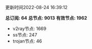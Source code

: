 更新时间2022-08-24 16:39:12

**总订阅: 64**
**总节点: 9013**
**有效节点: 1962**
- v2ray节点: 1669
- ss节点: 247
- trojan节点: 46
